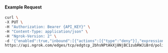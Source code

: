 <!-- Code generated for API Clients. DO NOT EDIT. -->

#### Example Request

```bash
curl \
-X PUT \
-H "Authorization: Bearer {API_KEY}" \
-H "Content-Type: application/json" \
-H "Ngrok-Version: 2" \
-d '{"enabled":true,"inbound":[{"actions":[{"type":"deny"}],"expressions":["conn.ClientIP == \"192.0.2.0\""],"name":"Block IP"}]}' \
https://api.ngrok.com/edges/tcp/edgtcp_2bhsNPtAkXj8NjBC1zubRWJiBrd/policy
```
